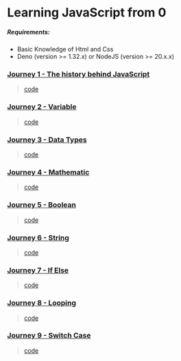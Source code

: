 # Learning JavaScript from 0

<!-- TODO: Try use html -->
##### Requirements: 
- Basic Knowledge of Html and Css
- Deno (version >= 1.32.x) or NodeJS (version >= 20.x.x)


### [Journey 1 - The history behind JavaScript](src/1/README.md)
 > [code](src/1/javascript.js)

### [Journey 2 - Variable](src/2/README.md)
 > [code](src/2/variable.js)

### [Journey 3 - Data Types](src/3/README.md)
> [code](src/3/data-types.js)

### [Journey 4 - Mathematic](src/4/README.md)
> [code](src/4/math.js)

### [Journey 5 - Boolean](src/5/README.md)
> [code](src/5/boolean.js)

### [Journey 6 - String](src/6/README.md)
> [code](src/6/string.js)

### [Journey 7 - If Else](src/7/README.md)
> [code](src/7/if-else.js)

### [Journey 8 - Looping](src/8/README.md)
> [code](src/8/looping.js)

### [Journey 9 - Switch Case](src/9/README.md)
> [code](src/9/switch-case.js)